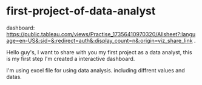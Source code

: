# first-project-of-data-analyst
dashboard: https://public.tableau.com/views/Practise_17356410970320/Allsheet?:language=en-US&:sid=&:redirect=auth&:display_count=n&:origin=viz_share_link .

Hello guy's, I want to share with you my first project as a data analyst, this is my first step I'm created a interactive dashboard.

I'm using excel file for using data analysis. including diffrent values and datas. 
